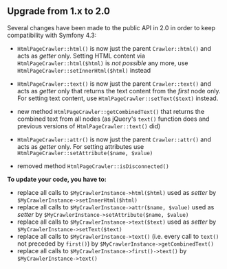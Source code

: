 Upgrade from 1.x to 2.0
------------------------

Several changes have been made to the public API in 2.0 in order to keep
compatibility with Symfony 4.3:

- `HtmlPageCrawler::html()` is now just the parent `Crawler::html()` and acts as *getter* only.
  Setting HTML content via `HtmlPageCrawler::html($html)` is *not possible* any more,
  use `HtmlPageCrawler::setInnerHtml($html)` instead

- `HtmlPageCrawler::text()` is now just the parent `Crawler::text()` and acts as *getter* only
  that returns the text content from the *first* node only. For setting text content, use
  `HtmlPageCrawler::setText($text)` instead.
   
- new method `HtmlPageCrawler::getCombinedText()` that returns the combined text from all nodes
  (as jQuery's `text()` function does and previous versions of `HtmlPageCrawler::text()` did)

- `HtmlPageCrawler::attr()` is now just the parent `Crawler::attr()` and acts as *getter* only.
  For setting attributes use `HtmlPageCrawler::setAttribute($name, $value)` 

- removed method `HtmlPageCrawler::isDisconnected()`

__To update your code, you have to:__

- replace all calls to `$MyCrawlerInstance->html($html)` used as *setter* by `$MyCrawlerInstance->setInnerHtml($html)`
- replace all calls to `$MyCrawlerInstance->attr($name, $value)` used as *setter* by `$MyCrawlerInstance->setAttribute($name, $value)`
- replace all calls to `$MyCrawlerInstance->text($text)` used as *setter* by `$MyCrawlerInstance->setText($text)`
- replace all calls to `$MyCrawlerInstance->text()` (i.e. every call to `text()` not preceded by `first()`) by `$MyCrawlerInstance->getCombinedText()`
- replace all calls to `$MyCrawlerInstance->first()->text()` by `$MyCrawlerInstance->text()`
